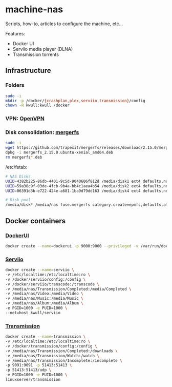 # machine-nas
Scripts, how-to, articles to configure the machine, etc...

Features:
- Docker UI
- Serviio media player (DLNA)
- Transmission torrents

## Infrastructure
### Folders
```sh
sudo -i
mkdir -p /docker/{crashplan,plex,serviio,transmission}/config
chown -R kwull:kwull /docker
```
### VPN: [OpenVPN](https://www.digitalocean.com/community/tutorials/how-to-set-up-an-openvpn-server-on-ubuntu-16-04) 
### Disk consolidation: [mergerfs](https://github.com/trapexit/mergerfs) 
```sh
sudo -i
wget https://github.com/trapexit/mergerfs/releases/download/2.15.0/mergerfs_2.15.0.ubuntu-xenial_amd64.deb
dpkg -i mergerfs_2.15.0.ubuntu-xenial_amd64.deb
rm mergerfs*.deb
```

/etc/fstab:
```sh
# NAS Disks
UUID=4382b225-86db-4401-9c5d-9040606f812d /media/disk1 ext4 defaults,noatime,nofail 0 2
UUID=59a38c9f-03de-4fcb-9b4a-bb4c1aea4b54 /media/disk2 ext4 defaults,noatime,nofail 0 2
UUID=06391d3b-e722-424e-a681-1ba9d79dd163 /media/disk4 ext4 defaults,noatime,nofail 0 2

# Disk pool
/media/disk* /media/nas fuse.mergerfs category.create=epmfs,defaults,allow_other,minfreespace=20G,fsname=mergerfsPool,func.getattr=newest,x-systemd.requires=media-disk1,x-systemd.requires=media-disk2,x-systemd.requires=media-disk4 0 00
```

## Docker containers

### [DockerUI](https://github.com/kevana/ui-for-docker)

```sh
docker create --name=dockerui -p 9000:9000 --privileged -v /var/run/docker.sock:/var/run/docker.sock uifd/ui-for-docker
```

### [Serviio](https://github.com/Kwull/docker-serviio)

```sh
docker create --name=serviio \
-v /etc/localtime:/etc/localtime:ro \
-v /docker/serviio/config:/config \
-v /docker/serviio/transcode:/transcode \
-v /media/nas/Transmission/Completed:/media/Completed \
-v /media/nas/Video:/media/Video \
-v /media/nas/Music:/media/Music \
-v /media/nas/Album:/media/Album \
-e PGID=1000 -e PUID=1000 \
--net=host kwull/serviio
```

### [Transmission](https://hub.docker.com/r/linuxserver/transmission/)

```sh
docker create --name=transmission \
-v /etc/localtime:/etc/localtime:ro \
-v /docker/transmission/config:/config \
-v /media/nas/Transmission/Completed:/downloads \
-v /media/nas/Transmission/Watch:/watch \
-v /media/nas/Transmission/Incomplete:/incomplete \
-p 9091:9091 -p 51413:51413 \
-p 51413:51413/udp \
-e PGID=1000 -e PUID=1000 \
linuxserver/transmission
```


